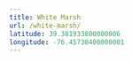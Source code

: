 ```yaml
---
title: White Marsh
url: /white-marsh/
latitude: 39.381933800000006
longitude: -76.45730400000001
---
```

